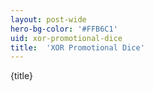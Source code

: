 ```yaml
---
layout: post-wide
hero-bg-color: '#FFB6C1'
uid: xor-promotional-dice
title:  'XOR Promotional Dice'
---
```


<p>{title}</p>
